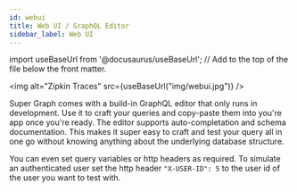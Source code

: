 ```yaml
---
id: webui
title: Web UI / GraphQL Editor
sidebar_label: Web UI
---
```


import useBaseUrl from '@docusaurus/useBaseUrl'; // Add to the top of the file below the front matter.

<img alt="Zipkin Traces" src={useBaseUrl("img/webui.jpg")} />

Super Graph comes with a build-in GraphQL editor that only runs in development. Use it to craft your queries and copy-paste them into you're app once you're ready. The editor supports auto-completation and schema documentation. This makes it super easy to craft and test your query all in one go without knowing anything about the underlying database structure.

You can even set query variables or http headers as required. To simulate an authenticated user set the http header `"X-USER-ID": 5` to the user id of the user you want to test with.

